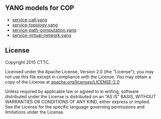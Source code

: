 ## YANG models for COP

- [service-call.yang](https://github.com/ict-strauss/COP/blob/master/yang/yang-cop/service-call.yang)
- [service-topology.yang](https://github.com/ict-strauss/COP/blob/master/yang/yang-cop/service-topology.yang)
- [service-path-computation.yang](https://github.com/ict-strauss/COP/blob/master/yang/yang-cop/service-path-computation.yang)
- [service-virtual-network.yang](https://github.com/ict-strauss/COP/blob/master/yang/yang-cop/service-virtual-network..yang)

License
-------

Copyright 2015 CTTC.

Licensed under the Apache License, Version 2.0 (the "License");
you may not use this file except in compliance with the License.
You may obtain a copy of the License at [apache.org/licenses/LICENSE-2.0](http://www.apache.org/licenses/LICENSE-2.0)

Unless required by applicable law or agreed to in writing, software
distributed under the License is distributed on an "AS IS" BASIS,
WITHOUT WARRANTIES OR CONDITIONS OF ANY KIND, either express or implied.
See the License for the specific language governing permissions and
limitations under the License.
